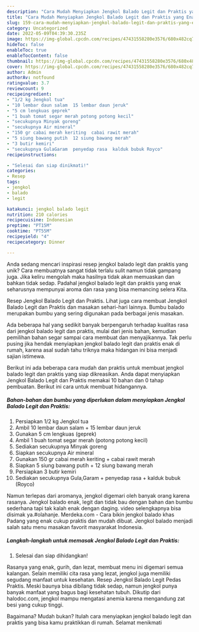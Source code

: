 ```yaml
---
description: "Cara Mudah Menyiapkan Jengkol Balado Legit dan Praktis yang Enak"
title: "Cara Mudah Menyiapkan Jengkol Balado Legit dan Praktis yang Enak"
slug: 159-cara-mudah-menyiapkan-jengkol-balado-legit-dan-praktis-yang-enak
category: Uncategorized
date: 2022-05-09T04:39:30.235Z
image: https://img-global.cpcdn.com/recipes/47431558280e3576/680x482cq70/jengkol-balado-legit-dan-praktis-foto-resep-utama.jpg
hideToc: false
enableToc: true
enableTocContent: false
thumbnail: https://img-global.cpcdn.com/recipes/47431558280e3576/680x482cq70/jengkol-balado-legit-dan-praktis-foto-resep-utama.jpg
cover: https://img-global.cpcdn.com/recipes/47431558280e3576/680x482cq70/jengkol-balado-legit-dan-praktis-foto-resep-utama.jpg
author: Admin
authorAv: notfound
ratingvalue: 3.7
reviewcount: 9
recipeingredient:
- "1/2 kg Jengkol tua"
- "10 lembar daun salam  15 lembar daun jeruk"
- "5 cm lengkuas geprek"
- "1 buah tomat segar merah potong potong kecil"
- "secukupnya Minyak goreng"
- "secukupnya Air mineral"
- "150 gr cabai merah keriting  cabai rawit merah"
- "5 siung bawang putih  12 siung bawang merah"
- "3 butir kemiri"
- "secukupnya GulaGaram  penyedap rasa  kalduk bubuk Royco"
recipeinstructions:

- "Selesai dan siap dinikmati!"
categories:
- Resep
tags:
- jengkol
- balado
- legit

katakunci: jengkol balado legit 
nutrition: 210 calories
recipecuisine: Indonesian
preptime: "PT15M"
cooktime: "PT55M"
recipeyield: "4"
recipecategory: Dinner

---
```





Anda sedang mencari inspirasi resep jengkol balado legit dan praktis yang unik? Cara membuatnya sangat tidak terlalu sulit namun tidak gampang juga. Jika keliru mengolah maka hasilnya tidak akan memuaskan dan bahkan tidak sedap. Padahal jengkol balado legit dan praktis yang enak seharusnya mempunyai aroma dan rasa yang bisa memancing selera Kita.





Resep Jengkol Balado Legit dan Praktis. Lihat juga cara membuat Jengkol Balado Legit dan Praktis dan masakan sehari-hari lainnya. Bumbu balado merupakan bumbu yang sering digunakan pada berbagai jenis masakan.

Ada beberapa hal yang sedikit banyak berpengaruh terhadap kualitas rasa dari jengkol balado legit dan praktis, mulai dari jenis bahan, kemudian pemilihan bahan segar sampai cara membuat dan menyajikannya. Tak perlu pusing jika hendak menyiapkan jengkol balado legit dan praktis enak di rumah, karena asal sudah tahu triknya maka hidangan ini bisa menjadi sajian istimewa.






Berikut ini ada beberapa cara mudah dan praktis untuk membuat jengkol balado legit dan praktis yang siap dikreasikan. Anda dapat menyiapkan Jengkol Balado Legit dan Praktis memakai 10 bahan dan 0 tahap pembuatan. Berikut ini cara untuk membuat hidangannya.

<!--inarticleads1-->

##### Bahan-bahan dan bumbu yang diperlukan dalam menyiapkan Jengkol Balado Legit dan Praktis:

1. Persiapkan 1/2 kg Jengkol tua
1. Ambil 10 lembar daun salam + 15 lembar daun jeruk
1. Gunakan 5 cm lengkuas (geprek)
1. Ambil 1 buah tomat segar merah (potong potong kecil)
1. Sediakan secukupnya Minyak goreng
1. Siapkan secukupnya Air mineral
1. Gunakan 150 gr cabai merah keriting + cabai rawit merah
1. Siapkan 5 siung bawang putih + 12 siung bawang merah
1. Persiapkan 3 butir kemiri
1. Sediakan secukupnya Gula,Garam + penyedap rasa + kalduk bubuk (Royco)


Namun terlepas dari aromanya, jengkol digemari oleh banyak orang karena rasanya. Jengkol balado enak, legit dan tidak bau dengan bahan dan bumbu sederhana tapi tak kalah enak dengan daging. video selengkapnya bisa disimak ya.#olahanje. Merdeka.com - Cara bikin jengkol balado khas Padang yang enak cukup praktis dan mudah dibuat. Jengkol balado menjadi salah satu menu masakan favorit masyarakat Indonesia. 

<!--inarticleads2-->

##### Langkah-langkah untuk memasak Jengkol Balado Legit dan Praktis:


1. Selesai dan siap dihidangkan!

Rasanya yang enak, gurih, dan lezat, membuat menu ini digemari semua kalangan. Selain memiliki cita rasa yang lezat, jengkol juga memiliki segudang manfaat untuk kesehatan. Resep Jengkol Balado Legit Pedas Praktis. Meski baunya bisa dibilang tidak sedap, namun jengkol punya banyak manfaat yang bagus bagi kesehatan tubuh. Dikutip dari halodoc.com, jengkol mampu mengatasi anemia karena mengandung zat besi yang cukup tinggi. 

Bagaimana? Mudah bukan? Itulah cara menyiapkan jengkol balado legit dan praktis yang bisa kamu praktikkan di rumah. Selamat menikmati
